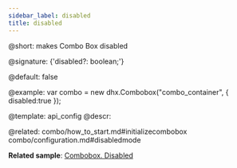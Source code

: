 ```yaml
---
sidebar_label: disabled
title: disabled
---          
```


@short: makes Combo Box disabled

@signature: {'disabled?: boolean;'}

@default: false

@example: 
var combo = new dhx.Combobox("combo_container", { 
    disabled:true
});


@template:	api_config
@descr: 

@related: combo/how_to_start.md#initializecombobox
combo/configuration.md#disabledmode

**Related sample**: [Combobox. Disabled](https://snippet.dhtmlx.com/ductsm0f)
